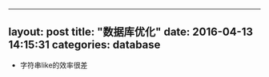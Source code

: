 ---
layout: post
title:  "数据库优化"
date:   2016-04-13 14:15:31
categories: database
--------------------

* 字符串like的效率很差
